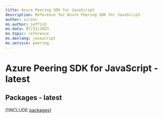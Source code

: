 ```yaml
---
title: Azure Peering SDK for JavaScript
description: Reference for Azure Peering SDK for JavaScript
author: xirzec
ms.author: jeffish
ms.data: 07/21/2023
ms.topic: reference
ms.devlang: javascript
ms.service: peering
---
```

# Azure Peering SDK for JavaScript - latest
## Packages - latest
[!INCLUDE [packages](peering-index.md)]